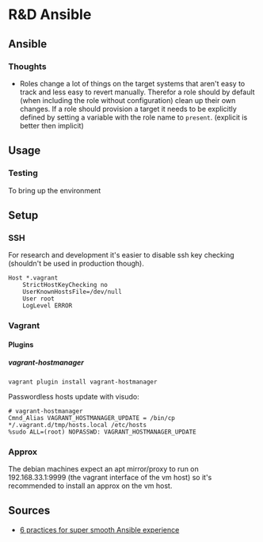 # R&D Ansible

## Ansible

### Thoughts

* Roles change a lot of things on the target systems that aren't easy to track and less easy to revert manually. Therefor a role should by default (when including the role without configuration) clean up their own changes. If a role should provision a target it needs to be explicitly defined by setting a variable with the role name to `present`. (explicit is better then implicit)

## Usage

### Testing

To bring up the environment

## Setup

### SSH

For research and development it's easier to disable ssh key checking (shouldn't be used in production though).
```
Host *.vagrant
    StrictHostKeyChecking no
    UserKnownHostsFile=/dev/null
    User root
    LogLevel ERROR
```

### Vagrant

#### Plugins

##### vagrant-hostmanager

`vagrant plugin install vagrant-hostmanager`

Passwordless hosts update with visudo:
```
# vagrant-hostmanager
Cmnd_Alias VAGRANT_HOSTMANAGER_UPDATE = /bin/cp */.vagrant.d/tmp/hosts.local /etc/hosts
%sudo ALL=(root) NOPASSWD: VAGRANT_HOSTMANAGER_UPDATE
```

### Approx

The debian machines expect an apt mirror/proxy to run on 192.168.33.1:9999 (the vagrant interface of the vm host) so it's recommended to install an approx on the vm host.

## Sources

* [6 practices for super smooth Ansible experience](http://hakunin.com/six-ansible-practices)
